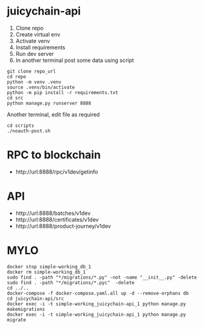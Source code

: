 # juicychain-api

1. Clone repo
2. Create virtual env
3. Activate venv
4. Install requirements
5. Run dev server
6. In another terminal post some data using script

```
git clone repo_url
cd repo
python -m venv .venv
source .venv/bin/activate
python -m pip install -r requirements.txt
cd src
python manage.py runserver 8888
```
Another terminal, edit file as required
```
cd scripts
./noauth-post.sh
```

# RPC to blockchain
* http://url:8888/rpc/v1dev/getinfo

# API
* http://url:8888/batches/v1dev
* http://url:8888/certificates/v1dev
* http://url:8888/product-journey/v1dev

# MYLO
```
docker stop simple-working_db_1
docker rm simple-working_db_1
sudo find . -path "*/migrations/*.py" -not -name "__init__.py" -delete
sudo find . -path "*/migrations/*.pyc"  -delete
cd ../..
docker-compose -f docker-compose.yaml.all up -d --remove-orphans db
cd juicychain-api/src
docker exec -i -t simple-working_juicychain-api_1 python manage.py makemigrations
docker exec -i -t simple-working_juicychain-api_1 python manage.py migrate
```
